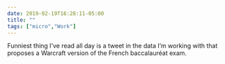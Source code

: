 ```yaml
---
date: 2019-02-19T16:28:11-05:00
title: ""
tags: ["micro","Work"]
---
```

Funniest thing I’ve read all day is a tweet in the data I’m working with that proposes a Warcraft version of the French baccalauréat exam.
